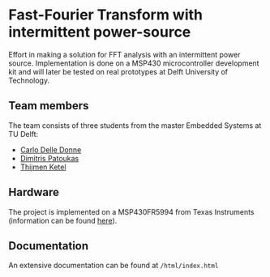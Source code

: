 # Fast-Fourier Transform with intermittent power-source
Effort in making a solution for FFT analysis with an intermittent power source. Implementation is done on a MSP430 microcontroller development kit and will later be tested on real prototypes at Delft University of Technology.

## Team members
The team consists of three students from the master Embedded Systems at TU Delft:
 - [Carlo Delle Donne](https://github.com/cdelledonne)
 - [Dimitris Patoukas](https://github.com/dpatoukas)
 - [Thijmen Ketel](https://github.com/thijmenketel)

## Hardware
The project is implemented on a MSP430FR5994 from Texas Instruments (information can be found [here](http://www.ti.com/tool/msp-exp430fr5994)).

## Documentation
An extensive documentation can be found at `/html/index.html`
